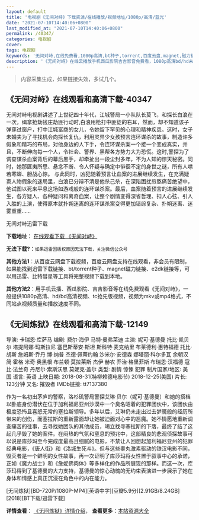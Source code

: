 ```yaml
---
layout: default
title: '电视剧《无间对峙》下载资源/在线播放/视频地址/1080p/高清/蓝光'
date: "2021-07-10T14:40:06+0800"
last_modified_at: "2021-07-10T14:40:06+0800"
permalink: /40347/
categories: 电视剧
cover:
tags: 电视剧
keywords: '无间对峙,在线免费看,1080p高清,bt种子,torrent,百度云盘,magnet,磁力链,迅雷下载资源'
description: '《无间对峙》在线云播放手机西瓜影院吉吉影音免费看，1080p高清bd/hd未删减完整版和tc抢先枪版，mkv/mp4格式，附带bt/torrent种子、magnet/磁力链、百度云盘、网盘资源迅雷下载链接'
---
```


>内容采集生成，如果链接失效，多试几个。


## 《无间对峙》在线观看和高清下载-40347

无间对峙电视剧讲述了上世纪四十年代，江城警局一小队队长莫飞，和探长白浪在一次，缉拿抢劫钱庄劫匪行动时,白浪用枪打中匪徒的右耳，然而，却不知道该子弹穿过窗户，打中江城富商的女儿，令她留下罕见的心理和精神疾患。这时，女子未婚夫为了寻找机会向探长复仇，利用灵异少女孩预言连环谋杀的故事，制造许多假象和精巧的布局，对他身边的人下手，令连环谋杀案一个接一个变成真实，并且，不断伸向每一个人，令社会、警界、黑帮各方势力大为恐慌。这时,警探为了调查谋杀血案背后的幕后黑手，却牵扯出一段尘封多年，不为人知的惊天秘密。同时，她那匪夷所思、悬念不断、令人怀疑与确定中徘徊不定的身世之谜，所有人噤若寒蝉、胆战心惊。&nbsp;与此同时，凶犯随着预言让血案的进展继续发生，在充满疑窦人物假象的迷局里，白浪已分辩不清是他杀己杀，在深陷困扰煎熬痛苦绝望中，他试图以死来平息这场如游戏般的连环谋杀案。最后，血案随着预言的进展继续发生，各方疑人、各种疑问和离奇血案，让整个剧情变得深省哲理、扣人心弦、引人入胜的上演，使得原本就扑朔迷离的连环谋杀案变得更加错综复杂、扑朔迷离、迷雾重重&hellip;…


无间对峙迅雷下载

**下载地址**： [在线观看下载 《无间对峙》](https://www.993dy.com//vod-detail-id-11938.html) 


**无法下载?**：`如果迅雷因版权原因无法下载，关注微信公众号 `

**其他方法1**：从百度云网盘下载视频，百度云网盘支持在线观看，非会员有限制，如果能找到迅雷下载链接、bt/torrent种子、magnet磁力链接、e2dk链接等，可以用迅雷、比特彗星等工具将完整视频下载到本地。

**其他方法2**：用手机云播、西瓜影院、吉吉影音等在线免费观看《无间对峙》，一般提供1080p高清、hd/bd高清视频、tc抢先版视频，视频为mkv或mp4格式，不同站点视频质量和播放速度不同。


## 《无间炼狱》在线观看和高清下载-12149

导演: 卡瑞恩·库萨马 编剧: 费尔·海伊 马特·曼弗莱迪 主演: 妮可·基德曼 托比·凯贝尔 塔提阿娜·玛斯拉尼 塞巴斯蒂安·斯坦 斯科特·麦克纳里 布莱德利·惠特福德 托比·胡斯 詹姆斯·乔丹 博·纳普 杰德·佩蒂约翰 沙米尔·安德森 娜塔丽·科尔多瓦 余朝汉 简·霍格 米奇·奥黑根 布兰顿·莫拉莱斯 杰伊·赫农 乔治·格里菲斯 布瑞恩·汉福德 寇比·法兰奇 丹尼尔·索斯沃思 莫妮克·盖尔 类型: 剧情 惊悚 犯罪 制片国家/地区: 美国 语言: 英语 上映日期: 2018-08-31(特柳赖德电影节) 2018-12-25(美国) 片长: 123分钟 又名: 摧毁者 IMDb链接: tt7137380

作为一名初出茅庐的警察，洛杉矶警局警探艾琳·贝尔（妮可·基德曼）和她的搭档以卧底身份潜伏在位于加利福尼亚州沙漠中一个臭名昭着的犯罪团伙中，该团伙由极度恐怖且喜怒无常的塞拉斯领导。多年以后，艾琳仍未走出过去梦魇般的经历所带来的创伤，而塞拉斯的重新露面却让她被迫面对心中的恶魔。她不情愿地重新调查痛苦的往事，去寻找她团队的其他成员，竭立找寻塞拉斯的下落，最终了结了这起几乎毁了她的案件。在闷热的气氛和窒息的预兆中，这部精良的悲观侦探故事可以说是库莎玛至今完成度最高且细腻的电影，不禁让人回想起加利福尼亚州的犯罪经典电影，《唐人街》和《洛城生死斗》。但与这些睾丸激素驱动的铁汉电影不同，毁灭者是一个鲜明的女性故事，再一次证明了库莎玛将女性置于叙事中心的承诺，正如《魔力战士》和《詹妮佛肉体》等多样化的作品所展现的那样。而这一次，库莎玛得到了基德曼的大力支持，基德曼的惊心动魄的无约束表演进一步展示了她在身体和情感上真正沉浸在角色中的内在能力。


[无间炼狱][BD-720P/1080P-MP4][英语中字][豆瓣5.9分][2.91GB/8.24GB][2018][BT下载/迅雷下载]

**详情查看**： [《无间炼狱》详情介绍](/movie/12149/)， **查看更多**：[本站资源大全](/movie/t/all/)

